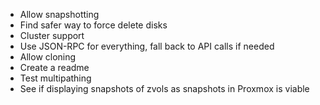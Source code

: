 - Allow snapshotting
- Find safer way to force delete disks
- Cluster support
- Use JSON-RPC for everything, fall back to API calls if needed
- Allow cloning
- Create a readme
- Test multipathing
- See if displaying snapshots of zvols as snapshots in Proxmox is viable
